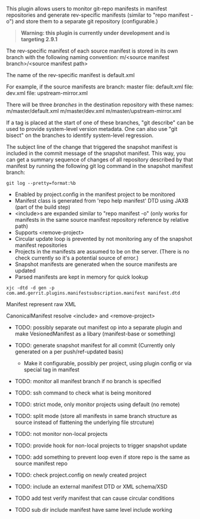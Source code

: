 This plugin allows users to monitor git-repo manifests in manifest repositories
and generate rev-specific manifests (similar to "repo manifest -o") and store
them to a separate git repository (configurable.)

> **Warning: this plugin is currently under development and is targeting 2.9.1**

The rev-specific manifest of each source manifest is stored in its own branch
with the following naming convention:
m/\<source manifest branch\>/\<source manifest path\>

The name of the rev-specific manifest is default.xml

For example, if the source manifests are
branch: master
file: default.xml
file: dev.xml
file: upstream-mirror.xml

There will be three *branches* in the destination repository with these names:
m/master/default.xml
m/master/dev.xml
m/master/upstream-mirror.xml

If a tag is placed at the start of one of these branches, "git describe" can be
used to provide system-level version metadata.  One can also use "git bisect" on
the branches to identify system-level regression.

The subject line of the change that triggered the snapshot manifest is included
in the commit message of the snapshot manifest.  This way, you can get a summary
sequence of changes of all repository described by that manifest by running the
following git log command in the snapshot manifest branch:

```
git log --pretty=format:%b
```

* Enabled by project.config in the manifest project to be monitored
* Manifest class is generated from 'repo help manifest' DTD using JAXB
(part of the build step)
* \<include\>s are expanded similar to "repo manifest -o" (only works for
manifests in the same source manifest repository reference by relative path)
* Supports \<remove-project\>
* Circular update loop is prevented by not monitoring any of the snapshot
manifest repositories
* Projects in the manifests are assumed to be on the server.  (There is no check
currently so it's a potential source of error.)
* Snapshot manifests are generated when the source manifests are updated
* Parsed manifests are kept in memory for quick lookup


```
xjc -dtd -d gen -p com.amd.gerrit.plugins.manifestsubscription.manifest manifest.dtd
```

Manifest represent raw XML

CanonicalManifest resolve \<include\> and \<remove-project\>

* TODO: possibly separate out manifest op into a separate plugin and make VesionedManifest as a libary (manifest-base or something)
* TODO: generate snapshot manifest for all commit (Currently only generated on a per push/ref-updated basis)
  * Make it configurable, possibly per project, using plugin config or via special tag in manifest
* TODO: monitor all manifest branch if no branch is specified
* TODO: ssh command to check what is being monitored
* TODO: strict mode, only monitor projects using default (no remote)
* TODO: split mode (store all manifests in same branch structure as source instead of flattening the underlying file strcuture)
* TODO: not monitor non-local projects
* TODO: provide hook for non-local projects to trigger snapshot update

* TODO: add something to prevent loop even if store repo is the same as source
manifest repo

* TODO: check project.config on newly created project

* TODO: include an external manifest DTD or XML schema/XSD
* TODO add test verify manifest that can cause circular conditions
* TODO sub dir include manifest have same level include working


